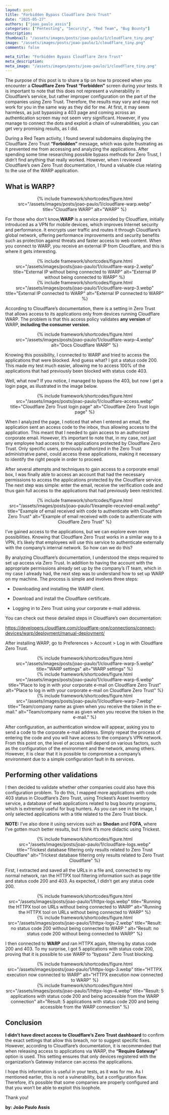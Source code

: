 ```yaml
---
layout: post
title: "Forbidden Bypass Cloudflare Zero Trust"
date: "2025-05-27"
authors: ["joao_paulo_assis"]
categories: ["Pentesting", "Security", "Red Team", "Bug Bounty"]
description:
thumbnail: "/assets/images/posts/joao-paulo/1/cloudflare_tiny.png"
image: "/assets/images/posts/joao-paulo/1/cloudflare_tiny.png"
comments: false

meta_title: "Forbidden Bypass Cloudflare Zero Trust"
meta_description:
meta_image: "/assets/images/posts/joao-paulo/1/cloudflare_tiny.png"
---
```


The purpose of this post is to share a tip on how to proceed when you encounter a <strong>Cloudflare Zero Trust “Forbidden”</strong> screen during your tests. It is important to note that this does not represent a vulnerability in Cloudflare’s service, but rather improper configuration on the part of the companies using Zero Trust. Therefore, the results may vary and may not work for you in the same way as they did for me. At first, it may seem harmless, as just bypassing a 403 page and coming across an authentication screen may not seem very significant. However, if you manage to connect the dots and exploit a chain of vulnerabilities, you can get very promising results, as I did.

During a Red Team activity, I found several subdomains displaying the Cloudflare Zero Trust <strong>“Forbidden”</strong> message, which was quite frustrating as it prevented me from accessing and analyzing the applications. After spending some time researching possible bypass methods for Zero Trust, I didn’t find anything that really worked. However, when I reviewed Cloudflare’s own Zero Trust documentation, I found a valuable clue relating to the use of the WARP application.

## What is WARP?

<center>
{% include framework/shortcodes/figure.html src="/assets/images/posts/joao-paulo/1/cloudflare-warp.webp" title="Cloudflare WARP" alt="WARP" %}
</center>

For those who don’t know,<strong>WARP</strong> is a service provided by Cloudflare, initially introduced as a VPN for mobile devices, which improves Internet security and performance. It encrypts user traffic and routes it through Cloudflare’s global network, offering performance improvements and security benefits such as protection against threats and faster access to web content. When you connect to WARP, you receive an external IP from Cloudflare, and this is where it gets interesting.

<center>
{% include framework/shortcodes/figure.html src="/assets/images/posts/joao-paulo/1/cloudflare-warp-2.webp" title="External IP without being connected to WARP" alt="External IP without being connected to WARP" %}
</center>

<center>
{% include framework/shortcodes/figure.html src="/assets/images/posts/joao-paulo/1/cloudflare-warp-3.webp" title="External IP connected to WARP" alt="External IP connected to WARP" %}
</center>

According to Cloudflare’s documentation, there is a setting in Zero Trust that allows access to its applications only from devices running Cloudflare WARP. The problem is that this access policy validates <strong>any version</strong> of WARP, <strong>including the consumer version</strong>.

<center>
{% include framework/shortcodes/figure.html src="/assets/images/posts/joao-paulo/1/cloudflare-warp-4.webp" alt="Docs Cloudflare WARP" %}
</center>

Knowing this possibility, I connected to WARP and tried to access the applications that were blocked. And guess what? I got a status code 200. This made my test much easier, allowing me to access 100% of the applications that had previously been blocked with status code 403.

Well, what now? If you notice, I managed to bypass the 403, but now I get a login page, as illustrated in the image below.

<center>
{% include framework/shortcodes/figure.html src="/assets/images/posts/joao-paulo/1/cloudflare-access.webp" title="Cloudflare Zero Trust login page" alt="Cloudflare Zero Trust login page" %}
</center>

When I analyzed the page, I noticed that when I entered an email, the application sent an access code to the inbox, thus allowing access to the application. This meant that I needed to gain access to an authorized corporate email. However, it’s important to note that, in my case, not just any employee had access to the applications protected by Cloudflare Zero Trust. Only specific users, previously authorized in the Zero Trust administrative panel, could access these applications, making it necessary to identify the right people in order to proceed.

After several attempts and techniques to gain access to a corporate email box, I was finally able to access an account that had the necessary permissions to access the applications protected by the Cloudflare service. The next step was simple: enter the email, receive the verification code and thus gain full access to the applications that had previously been restricted.

<center>
{% include framework/shortcodes/figure.html src="/assets/images/posts/joao-paulo/1/example-recevied-email.webp" title="Example of email received with code to authenticate with Cloudflare Zero Trust" alt="Example of email received with code to authenticate with Cloudflare Zero Trust" %}
</center>

I’ve gained access to the applications, but we can explore even more possibilities. Knowing that Cloudflare Zero Trust works in a similar way to a VPN, it’s likely that employees will use this service to authenticate externally with the company’s internal network. So how can we do this?

By analyzing Cloudflare’s documentation, I understood the steps required to set up access via Zero Trust. In addition to having the account with the appropriate permissions already set up by the company’s IT team, which in my case I already had, the next step was to understand how to set up WARP on my machine. The process is simple and involves three steps:

- Downloading and installing the WARP client.

- Download and install the Cloudflare certificate.

- Logging in to Zero Trust using your corporate e-mail address.

You can check out these detailed steps in Cloudflare’s own documentation:

<a href="https://developers.cloudflare.com/cloudflare-one/connections/connect-devices/warp/deployment/manual-deployment/" target="_blank">
https://developers.cloudflare.com/cloudflare-one/connections/connect-devices/warp/deployment/manual-deployment/
</a>

After installing WARP, go to Preferences > Account > Log in with Cloudflare Zero Trust.

<center>
{% include framework/shortcodes/figure.html src="/assets/images/posts/joao-paulo/1/cloudflare-warp-5.webp" title="WARP settings" alt="WARP settings" %}
</center>

<center>
{% include framework/shortcodes/figure.html src="/assets/images/posts/joao-paulo/1/cloudflare-warp-6.webp" title="Place to log in with your corporate e-mail on Cloudflare Zero Trust" alt="Place to log in with your corporate e-mail on Cloudflare Zero Trust" %}
</center>

<center>
{% include framework/shortcodes/figure.html src="/assets/images/posts/joao-paulo/1/cloudflare-warp-7.webp" title="Team/company name as given when you receive the token in the e-mail." alt="Team/company name as given when you receive the token in the e-mail." %}
</center>

After configuration, an authentication window will appear, asking you to send a code to the corporate e-mail address. Simply repeat the process of entering the code and you will have access to the company’s VPN network. From this point on, the level of access will depend on various factors, such as the configuration of the environment and the network, among others. However, it is clear that it is possible to compromise a company’s environment due to a simple configuration fault in its services.

## Performing other validations

I then decided to validate whether other companies could also have this configuration problem. To do this, I mapped more applications with code 403 status in Cloudflare’s Zero Trust, using Trickest’s Asset Inventory service, a database of web applications related to bug bounty programs, which is extremely useful for bug hunters. As you can see in the image, I only selected applications with a title related to the Zero Trust block.

<strong>NOTE:</strong> I’ve also done it using services such as <strong>Shodan</strong> and <strong>FOFA</strong>, where I’ve gotten much better results, but I think it’s more didactic using Trickest.

<center>
{% include framework/shortcodes/figure.html src="/assets/images/posts/joao-paulo/1/cloudflare-logs.webp" title="Trickest database filtering only results related to Zero Trust Cloudflare" alt="Trickest database filtering only results related to Zero Trust Cloudflare" %}
</center>

First, I extracted and saved all the URLs in a file and, connected to my normal network, ran the HTTPX tool filtering information such as page title and status code 200 and 403. As expected, I didn’t get any status code 200.

<center>
{% include framework/shortcodes/figure.html src="/assets/images/posts/joao-paulo/1/httpx-logs.webp" title="Running the HTTPX tool on URLs without being connected to WARP" alt="Running the HTTPX tool on URLs without being connected to WARP" %}
</center>

<center>
{% include framework/shortcodes/figure.html src="/assets/images/posts/joao-paulo/1/httpx-logs-2.webp" title="Result: no status code 200 without being connected to WARP
" alt="Result: no status code 200 without being connected to WARP" %}
</center>

I then connected to <strong>WARP</strong> and ran HTTPX again, filtering by status code 200 and 403. To my surprise, I got 5 applications with status code 200, proving that it is possible to use WARP to “bypass” Zero Trust blocking.

<center>
{% include framework/shortcodes/figure.html src="/assets/images/posts/joao-paulo/1/httpx-logs-3.webp" title="HTTPX execution now connected to WARP" alt="HTTPX execution now connected to WARP" %}
</center>

<center>
{% include framework/shortcodes/figure.html src="/assets/images/posts/joao-paulo/1/httpx-logs-4.webp" title="Result: 5 applications with status code 200 and being accessible from the WARP connection" alt="Result: 5 applications with status code 200 and being accessible from the WARP connection" %}
</center>

## Conclusion

<strong>I didn’t have direct access to Cloudflare’s Zero Trust dashboard</strong> to confirm the exact settings that allow this breach, nor to suggest specific fixes. However, according to Cloudflare’s documentation, it is recommended that when releasing access to applications via WARP, the <strong>“Require Gateway”</strong> option is used. This setting ensures that only devices registered with the organization’s Gateway instance can access the applications.

I hope this information is useful in your tests, as it was for me. As I mentioned earlier, this is not a vulnerability, but a configuration flaw. Therefore, it’s possible that some companies are properly configured and that you won’t be able to exploit this loophole.

Thank you!

<strong>by: João Paulo Assis</strong>
